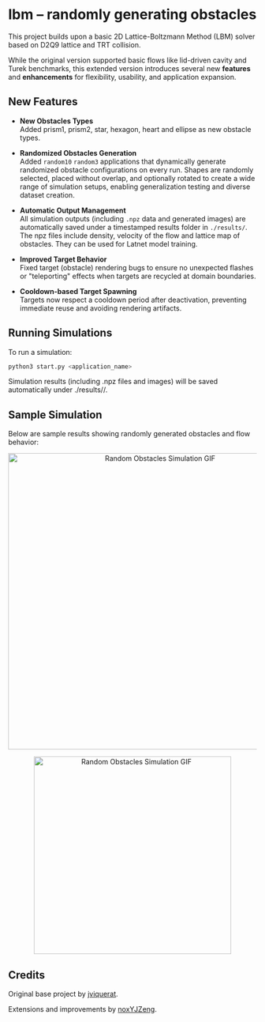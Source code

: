 # lbm – randomly generating obstacles

This project builds upon a basic 2D Lattice-Boltzmann Method (LBM) solver based on D2Q9 lattice and TRT collision.

While the original version supported basic flows like lid-driven cavity and Turek benchmarks, this extended version introduces several new **features** and **enhancements** for flexibility, usability, and application expansion.


## New Features

- **New Obstacles Types**  
  Added prism1, prism2, star, hexagon, heart and ellipse as new obstacle types.

- **Randomized Obstacles Generation**  
  Added `random10` `random3` applications that dynamically generate randomized obstacle configurations on every run. Shapes are randomly selected, placed without overlap, and optionally rotated to create a wide range of simulation setups, enabling generalization testing and diverse dataset creation.

- **Automatic Output Management**  
  All simulation outputs (including `.npz` data and generated images) are automatically saved under a timestamped results folder in `./results/`. The npz files include density, velocity of the flow and lattice map of obstacles. They can be used for Latnet model training.

- **Improved Target Behavior**  
  Fixed target (obstacle) rendering bugs to ensure no unexpected flashes or "teleporting" effects when targets are recycled at domain boundaries.

- **Cooldown-based Target Spawning**  
  Targets now respect a cooldown period after deactivation, preventing immediate reuse and avoiding rendering artifacts.



## Running Simulations

To run a simulation:
```bash
python3 start.py <application_name>
```
Simulation results (including .npz files and images) will be saved automatically under ./results/<timestamp>/.


## Sample Simulation

Below are sample results showing randomly generated obstacles and flow behavior:

<p align="center"> <img src="lbm/save/random10.gif" width="600" alt="Random Obstacles Simulation GIF"> </p>

<p align="center"> <img src="lbm/save/random10_new.gif" width="400" alt="Random Obstacles Simulation GIF"> </p>



## Credits

Original base project by [jviquerat](https://github.com/jviquerat/lbm). 

Extensions and improvements by [noxYJZeng](https://github.com/noxYJZeng/lbm-generating-obstacles-randomly).
